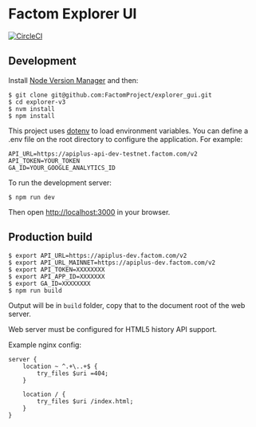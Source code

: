 # Factom Explorer UI
[![CircleCI](https://circleci.com/gh/FactomProject/explorer-v3/tree/develop.svg?style=shield&circle-token=abef98cc373611cebe2bccc2d8dd6cb251cecda3)](https://circleci.com/gh/FactomProject/explorer-v3/tree/develop)

## Development

Install [Node Version Manager](https://github.com/creationix/nvm) and then:

```
$ git clone git@github.com:FactomProject/explorer_gui.git
$ cd explorer-v3
$ nvm install
$ npm install
```

This project uses [dotenv](https://www.npmjs.com/package/dotenv) to load
environment variables. You can define a .env file on the root directory to
configure the application. For example:

```
API_URL=https://apiplus-api-dev-testnet.factom.com/v2
API_TOKEN=YOUR_TOKEN
GA_ID=YOUR_GOOGLE_ANALYTICS_ID
```

To run the development server:

```
$ npm run dev
```

Then open [http://localhost:3000](http://localhost:3000) in your browser.

## Production build

```
$ export API_URL=https://apiplus-dev.factom.com/v2
$ export API_URL_MAINNET=https://apiplus-dev.factom.com/v2
$ export API_TOKEN=XXXXXXXX
$ export API_APP_ID=XXXXXXX
$ export GA_ID=XXXXXXXX
$ npm run build
```

Output will be in `build` folder, copy that to the document root of the web server.

Web server must be configured for HTML5 history API support.

Example nginx config:

```
server {
    location ~ ^.+\..+$ {
        try_files $uri =404;
    }

    location / {
        try_files $uri /index.html;
    }
}
```
